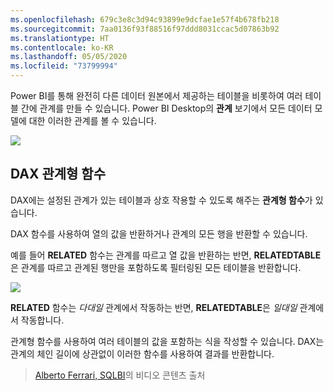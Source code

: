```yaml
---
ms.openlocfilehash: 679c3e8c3d94c93899e9dcfae1e57f4b678fb218
ms.sourcegitcommit: 7aa0136f93f88516f97ddd8031ccac5d07863b92
ms.translationtype: HT
ms.contentlocale: ko-KR
ms.lasthandoff: 05/05/2020
ms.locfileid: "73799994"
---
```

Power BI를 통해 완전히 다른 데이터 원본에서 제공하는 테이블을 비롯하여 여러 테이블 간에 관계를 만들 수 있습니다. Power BI Desktop의 **관계** 보기에서 모든 데이터 모델에 대한 이러한 관계를 볼 수 있습니다.

![](media/7-5-table-relationships-and-dax/dax-relationships_1.png)

## <a name="dax-relational-functions"></a>DAX 관계형 함수
DAX에는 설정된 관계가 있는 테이블과 상호 작용할 수 있도록 해주는 **관계형 함수**가 있습니다.

DAX 함수를 사용하여 열의 값을 반환하거나 관계의 모든 행을 반환할 수 있습니다.

예를 들어 **RELATED** 함수는 관계를 따르고 열 값을 반환하는 반면, **RELATEDTABLE**은 관계를 따르고 관계된 행만을 포함하도록 필터링된 모든 테이블을 반환합니다.

![](media/7-5-table-relationships-and-dax/dax-relationships_2.png)

**RELATED** 함수는 *다대일* 관계에서 작동하는 반면, **RELATEDTABLE**은 *일대일* 관계에서 작동합니다.

관계형 함수를 사용하여 여러 테이블의 값을 포함하는 식을 작성할 수 있습니다. DAX는 관계의 체인 길이에 상관없이 이러한 함수를 사용하여 결과를 반환합니다.

> [Alberto Ferrari, SQLBI](https://www.sqlbi.com/learning-dax)의 비디오 콘텐츠 출처
> 
> 

